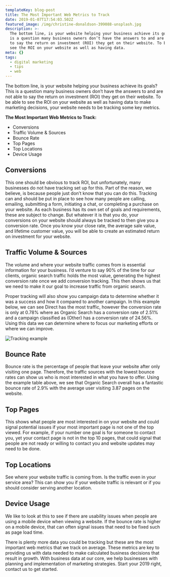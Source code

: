 ```yaml
---
templateKey: blog-post
title: The Most Important Web Metrics to Track
date: 2019-01-07T17:54:03.502Z
featured_image: /img/christine-donaldson-399088-unsplash.jpg
description: >-
  The bottom line, is your website helping your business achieve its goals? This
  is a question many business owners don’t have the answers to and are not able
  to say the return on investment (ROI) they get on their website. To be able to
  see the ROI on your website as well as having data.
meta: {}
tags:
  - digital marketing
  - tips
  - web
---
```

The bottom line, is your website helping your business achieve its goals? This is a question many business owners don’t have the answers to and are not able to say the return on investment (ROI) they get on their website. To be able to see the ROI on your website as well as having data to make marketing decisions, your website needs to be tracking some key metrics. 

**The Most Important Web Metrics to Track:**

* Conversions
* Traffic Volume & Sources
* Bounce Rate
* Top Pages
* Top Locations
* Device Usage

## Conversions

This one should be obvious to track ROI, but unfortunately, many businesses do not have tracking set up for this. Part of the reason, we believe, is because people just don’t know that you can do this. Tracking can and should be put in place to see how many people are calling, emailing, submitting a form, initiating a chat, or completing a purchase on your website. As each business has its own set of goals and requirements, these are subject to change. But whatever it is that you do, your conversions on your website should always be tracked to then give you a conversion rate. Once you know your close rate, the average sale value, and lifetime customer value, you will be able to create an estimated return on investment for your website.

## Traffic Volume & Sources

The volume and where your website traffic comes from is essential information for your business. I’d venture to say 90% of the time for our clients, organic search traffic holds the most value, generating the highest conversion rate once we add conversion tracking. This then shows us that we need to make it our goal to increase traffic from organic search. 

Proper tracking will also show you campaign data to determine whether it was a success and how it compared to another campaign. In this example below, we can see Direct has the most traffic, however the conversion rate is only at 0.78% where as Organic Search has a conversion rate of 2.51% and a campaign classified as (Other) has a conversion rate of 24.56%. Using this data we can determine where to focus our marketing efforts or where we can improve.

![Tracking example](/img/tracking-example.png)

## Bounce Rate

Bounce rate is the percentage of people that leave your website after only visiting one page. Therefore, the traffic sources with the lowest bounce rates can show us who is most interested in what you have to offer. Using the example table above, we see that Organic Search overall has a fantastic bounce rate of 2.9% with the average user visiting 3.87 pages on the website. 

## Top Pages

This shows what people are most interested in on your website and could signal potential issues if your most important page is not one of the top viewed. For example, if your number one goal is for someone to contact you, yet your contact page is not in the top 10 pages, that could signal that people are not ready or willing to contact you and website updates may need to be done. 

## Top Locations

See where your website traffic is coming from. Is the traffic even in your service area? This can show you if your website traffic is relevant or if you should consider serving another location. 

## Device Usage

We like to look at this to see if there are usability issues when people are using a mobile device when viewing a website. If the bounce rate is higher on a mobile device, that can often signal issues that need to be fixed such as page load time.

There is plenty more data you could be tracking but these are the most important web metrics that we track on average. These metrics are key to providing us with data needed to make calculated business decisions that result in growth. With business data at our core, we help businesses with planning and implementation of marketing strategies. Start your 2019 right, contact us to get started.
